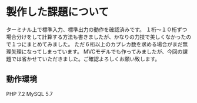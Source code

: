 # 製作した課題について

ターミナル上で標準入力、標準出力の動作を確認済みです。
１桁～１０桁ずつ場合分けをして計算する方法も書きましたが、かなりの力技で美しくなかったので１つにまとめてみました。
ただ６桁以上のカプレカ数を求める場合がまだ無理矢理になってしまっています。
MVCモデルでも作ってみましたが、今回の課題では省かせていただきました。ご確認よろしくお願い致します。


## 動作環境

PHP 7.2
MySQL 5.7


